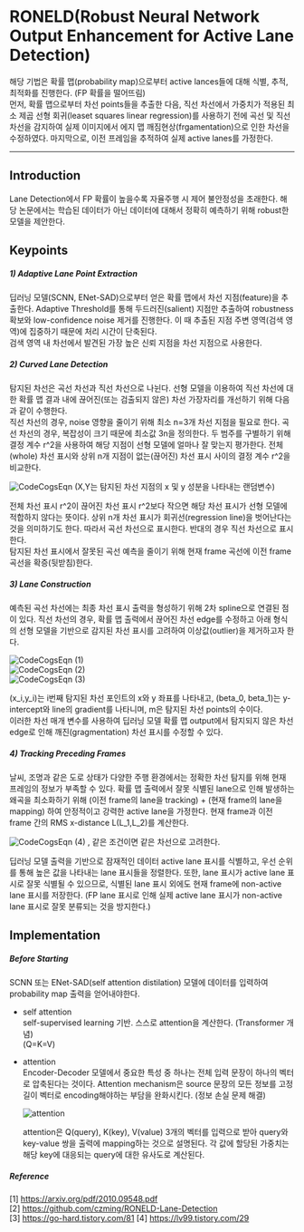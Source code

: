 # RONELD(Robust Neural Network Output Enhancement for Active Lane Detection)  
해당 기법은 확률 맵(probability map)으로부터 active lances들에 대해 식별, 추적, 최적화를 진행한다. (FP 확률을 떨어뜨림)  
먼저, 확률 맵으로부터 차선 points들을 추출한 다음, 직선 차선에서 가중치가 적용된 최소 제곱 선형 회귀(leaset squares linear regression)를 사용하기 전에 곡선 및 직선 차선을 감지하여
실제 이미지에서 에지 맵 깨짐현상(frgamentation)으로 인한 차선을 수정하였다. 마지막으로, 이전 프레임을 추적하여 실제 active lanes를 가정한다.  

---
## Introduction  
Lane Detection에서 FP 확률이 높을수록 자율주행 시 제어 불안정성을 초래한다. 해당 논문에서는 학습된 데이터가 아닌 데이터에 대해서 정확히 예측하기 위해 robust한 모델을 제안한다.  

## Keypoints  
##### 1) Adaptive Lane Point Extraction  
딥러닝 모델(SCNN, ENet-SAD)으로부터 얻은 확률 맵에서 차선 지점(feature)을 추출한다. Adaptive Threshold를 통해 두드러진(salient) 지점만 추출하여 robustness 확보와 
low-confidence noise 제거를 진행한다. 이 때 추출된 지점 주변 영역(검색 영역)에 집중하기 때문에 처리 시간이 단축된다.  
검색 영역 내 차선에서 발견된 가장 높은 신뢰 지점을 차선 지점으로 사용한다.
##### 2) Curved Lane Detection  
탐지된 차선은 곡선 차선과 직선 차선으로 나뉜다. 선형 모델을 이용하여 직선 차선에 대한 확률 맵 결과 내에 끊어진(또는 검출되지 않은) 차선 가장자리를 개선하기 위해 다음과 같이 수행한다.  
직선 차선의 경우, noise 영향을 줄이기 위해 최소 n=3개 차선 지점을 필요로 한다. 곡선 차선의 경우, 복잡성이 크기 때문에 최소값 3n을 정의한다. 두 범주를 구별하기 위해 결정 계수 r^2을 사용하여 해당 지점이 선형 모델에 얼마나 잘 맞는지 평가한다. 전체(whole) 차선 표시와 상위 n개 지점이 없는(끊어진) 차선 표시 사이의 결정 계수 r^2을 비교한다.  

![CodeCogsEqn](https://user-images.githubusercontent.com/54304718/116353518-e132d180-a831-11eb-88ef-9c28ffbeaec8.gif)
(X,Y는 탐지된 차선 지점의 x 및 y 성분을 나타내는 랜덤변수)  

전체 차선 표시 r^2이 끊어진 차선 표시 r^2보다 작으면 해당 차선 표시가 선형 모델에 적합하지 않다는 뜻이다. 상위 n개 차선 표시가 회귀선(regression line)을 벗어난다는 것을 의미하기도 한다. 따라서 곡선 차선으로 표시한다. 반대의 경우 직선 차선으로 표시한다.  
탐지된 차선 표시에서 잘못된 곡선 예측을 줄이기 위해 현재 frame 곡선에 이전 frame 곡선을 확증(뒷받침)한다.   
##### 3) Lane Construction  
예측된 곡선 차선에는 최종 차선 표시 출력을 형성하기 위해 2차 spline으로 연결된 점이 있다. 직선 차선의 경우, 확률 맵 출력에서 끊어진 차선 edge를 수정하고 아래 형식의 선형 모델을 기반으로 감지된 차선 표시를 고려하여 이상값(outlier)을 제거하고자 한다.  

![CodeCogsEqn (1)](https://user-images.githubusercontent.com/54304718/116360559-0415b380-a83b-11eb-8887-3956a885d34d.gif)  
![CodeCogsEqn (2)](https://user-images.githubusercontent.com/54304718/116360614-12fc6600-a83b-11eb-97ff-2bb8fe553da6.gif)  
![CodeCogsEqn (3)](https://user-images.githubusercontent.com/54304718/116360673-1db6fb00-a83b-11eb-82ae-d4101c71dbcd.gif)  

(x_i,y_i)는 i번째 탐지된 차선 포인트의 x와 y 좌표를 나타내고, (beta_0, beta_1)는 y-intercept와 line의 gradient를 나타니며, m은 탐지된 차선 points의 수이다.  
이러한 차선 매개 변수를 사용하여 딥러닝 모델 확률 맵 output에서 탐지되지 않은 차선 edge로 인해 깨진(gragmentation) 차선 표시를 수정할 수 있다.  
##### 4) Tracking Preceding Frames  
날씨, 조명과 같은 도로 상태가 다양한 주행 환경에서는 정확한 차선 탐지를 위해 현재 프레임의 정보가 부족할 수 있다. 확률 맵 출력에서 잘못 식별된 lane으로 인해 발생하는 왜곡을 최소화하기 위해 (이전 frame의 lane을 tracking) + (현재 frame의 lane을 mapping) 하여 안정적이고 강력한 active lane을 가정한다. 현재 frame과 이전 frame 간의 RMS x-distance L(L_1,L_2)를 계산한다.  

![CodeCogsEqn (4)](https://user-images.githubusercontent.com/54304718/116361794-53a8af00-a83c-11eb-9d6f-0d6b8454c016.gif)
, 같은 조건이면 같은 차선으로 고려한다.  

딥러닝 모델 출력을 기반으로 잠재적인 데이터 active lane 표시를 식별하고, 우선 순위를 통해 높은 값을 나타내는 lane 표시들을 정렬한다. 또한, lane 표시가 active lane 표시로 잘못 식별될 수 있으므로, 식별된 lane 표시 외에도 현재 frame에 non-active lane 표시를 저장한다. (FP lane 표시로 인해 실제 active lane 표시가 non-active lane 표시로 잘못 분류되는 것을 방지한다.)  

## Implementation  
##### Before Starting  
SCNN 또는 ENet-SAD(self attention distilation) 모델에 데이터를 입력하여 probability map 출력을 얻어내야한다.  

- self attention  
  self-supervised learning 기반. 스스로 attention을 계산한다. (Transformer 개념)  
  (Q=K=V)
- attention  
  Encoder-Decoder 모델에서 중요한 특성 중 하나는 전체 입력 문장이 하나의 벡터로 압축된다는 것이다. Attention mechanism은 source 문장의 모든 정보를 고정 길이 벡터로 encoding해야하는 부담을 완화시킨다. (정보 손실 문제 해결)  
  
  ![attention](https://user-images.githubusercontent.com/54304718/116364010-b602af00-a83e-11eb-9949-d14b3a37e4df.png)  
  
  attention은 Q(query), K(key), V(value) 3개의 벡터를 입력으로 받아 query와 key-value 쌍을 출력에 mapping하는 것으로 설명된다. 각 값에 할당된 가중치는 해당 key에 대응되는 query에 대한 유사도로 계산된다.

##### Reference  
[1] https://arxiv.org/pdf/2010.09548.pdf  
[2] https://github.com/czming/RONELD-Lane-Detection  
[3] https://go-hard.tistory.com/81
[4] https://lv99.tistory.com/29
